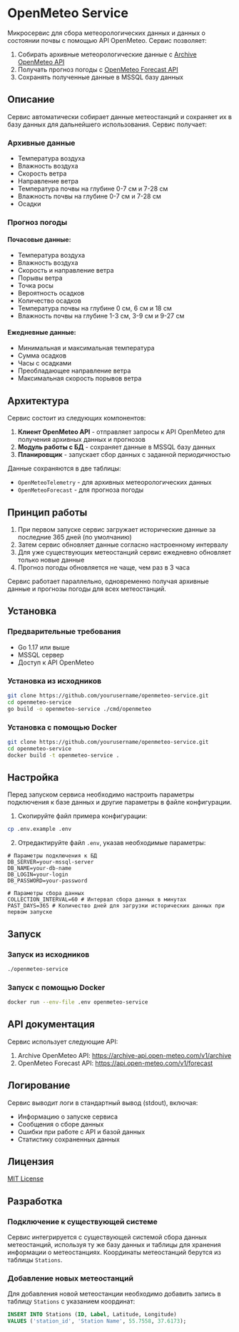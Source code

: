 # OpenMeteo Service

Микросервис для сбора метеорологических данных и данных о состоянии почвы с помощью API OpenMeteo. Сервис позволяет:

1. Собирать архивные метеорологические данные с [Archive OpenMeteo API](https://archive-api.open-meteo.com/v1/archive)
2. Получать прогноз погоды с [OpenMeteo Forecast API](https://api.open-meteo.com/v1/forecast)
3. Сохранять полученные данные в MSSQL базу данных

## Описание

Сервис автоматически собирает данные метеостанций и сохраняет их в базу данных для дальнейшего использования. Сервис получает:

### Архивные данные

- Температура воздуха
- Влажность воздуха
- Скорость ветра
- Направление ветра
- Температура почвы на глубине 0-7 см и 7-28 см
- Влажность почвы на глубине 0-7 см и 7-28 см
- Осадки

### Прогноз погоды

#### Почасовые данные:
- Температура воздуха
- Влажность воздуха
- Скорость и направление ветра
- Порывы ветра
- Точка росы
- Вероятность осадков
- Количество осадков
- Температура почвы на глубине 0 см, 6 см и 18 см
- Влажность почвы на глубине 1-3 см, 3-9 см и 9-27 см

#### Ежедневные данные:
- Минимальная и максимальная температура
- Сумма осадков
- Часы с осадками
- Преобладающее направление ветра
- Максимальная скорость порывов ветра

## Архитектура

Сервис состоит из следующих компонентов:

1. **Клиент OpenMeteo API** - отправляет запросы к API OpenMeteo для получения архивных данных и прогнозов
2. **Модуль работы с БД** - сохраняет данные в MSSQL базу данных
3. **Планировщик** - запускает сбор данных с заданной периодичностью

Данные сохраняются в две таблицы:
- `OpenMeteoTelemetry` - для архивных метеорологических данных
- `OpenMeteoForecast` - для прогноза погоды

## Принцип работы

1. При первом запуске сервис загружает исторические данные за последние 365 дней (по умолчанию)
2. Затем сервис обновляет данные согласно настроенному интервалу
3. Для уже существующих метеостанций сервис ежедневно обновляет только новые данные
4. Прогноз погоды обновляется не чаще, чем раз в 3 часа

Сервис работает параллельно, одновременно получая архивные данные и прогнозы погоды для всех метеостанций.

## Установка

### Предварительные требования

- Go 1.17 или выше
- MSSQL сервер
- Доступ к API OpenMeteo

### Установка из исходников

```bash
git clone https://github.com/yourusername/openmeteo-service.git
cd openmeteo-service
go build -o openmeteo-service ./cmd/openmeteo
```

### Установка с помощью Docker

```bash
git clone https://github.com/yourusername/openmeteo-service.git
cd openmeteo-service
docker build -t openmeteo-service .
```

## Настройка

Перед запуском сервиса необходимо настроить параметры подключения к базе данных и другие параметры в файле конфигурации.

1. Скопируйте файл примера конфигурации:

```bash
cp .env.example .env
```

2. Отредактируйте файл `.env`, указав необходимые параметры:

```
# Параметры подключения к БД
DB_SERVER=your-mssql-server
DB_NAME=your-db-name
DB_LOGIN=your-login
DB_PASSWORD=your-password

# Параметры сбора данных
COLLECTION_INTERVAL=60 # Интервал сбора данных в минутах
PAST_DAYS=365 # Количество дней для загрузки исторических данных при первом запуске
```

## Запуск

### Запуск из исходников

```bash
./openmeteo-service
```

### Запуск с помощью Docker

```bash
docker run --env-file .env openmeteo-service
```

## API документация

Сервис использует следующие API:

1. Archive OpenMeteo API: https://archive-api.open-meteo.com/v1/archive
2. OpenMeteo Forecast API: https://api.open-meteo.com/v1/forecast

## Логирование

Сервис выводит логи в стандартный вывод (stdout), включая:

- Информацию о запуске сервиса
- Сообщения о сборе данных
- Ошибки при работе с API и базой данных
- Статистику сохраненных данных

## Лицензия

[MIT License](LICENSE)

## Разработка

### Подключение к существующей системе

Сервис интегрируется с существующей системой сбора данных метеостанций, используя ту же базу данных и таблицы для хранения информации о метеостанциях. Координаты метеостанций берутся из таблицы `Stations`.

### Добавление новых метеостанций

Для добавления новой метеостанции необходимо добавить запись в таблицу `Stations` с указанием координат:

```sql
INSERT INTO Stations (ID, Label, Latitude, Longitude) 
VALUES ('station_id', 'Station Name', 55.7558, 37.6173);
``` 